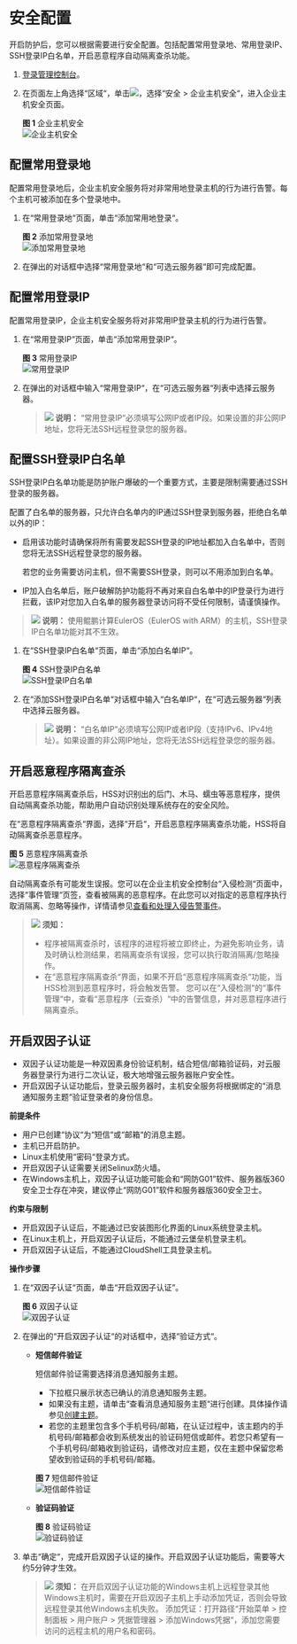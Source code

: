 # 安全配置<a name="hss_01_0051"></a>

开启防护后，您可以根据需要进行安全配置。包括配置常用登录地、常用登录IP、SSH登录IP白名单，开启恶意程序自动隔离查杀功能。

1.  [登录管理控制台](https://console.huaweicloud.com)。
2.  在页面左上角选择“区域“，单击![](figures/icon-servicelist.png)，选择“安全  \>  企业主机安全“，进入企业主机安全页面。

    **图 1**  企业主机安全<a name="hss_01_0229_fig1855613765114"></a>  
    ![](figures/企业主机安全.png "企业主机安全")


## 配置常用登录地<a name="section1448034163012"></a>

配置常用登录地后，企业主机安全服务将对非常用地登录主机的行为进行告警。每个主机可被添加在多个登录地中。

1.  在“常用登录地“页面，单击“添加常用地登录“。

    **图 2**  添加常用登录地<a name="fig256363543417"></a>  
    ![](figures/添加常用登录地.png "添加常用登录地")

2.  在弹出的对话框中选择“常用登录地“和“可选云服务器“即可完成配置。

## 配置常用登录IP<a name="section10435391307"></a>

配置常用登录IP，企业主机安全服务将对非常用IP登录主机的行为进行告警。

1.  在“常用登录IP“页面，单击“添加常用登录IP“。

    **图 3**  常用登录IP<a name="fig4570731102719"></a>  
    ![](figures/常用登录IP.png "常用登录IP")


1.  在弹出的对话框中输入“常用登录IP“，在“可选云服务器“列表中选择云服务器。

    >![](public_sys-resources/icon-note.gif) **说明：** 
    >“常用登录IP“必须填写公网IP或者IP段。如果设置的非公网IP地址，您将无法SSH远程登录您的服务器。


## 配置SSH登录IP白名单<a name="section525414343012"></a>

SSH登录IP白名单功能是防护账户爆破的一个重要方式，主要是限制需要通过SSH登录的服务器。

配置了白名单的服务器，只允许白名单内的IP通过SSH登录到服务器，拒绝白名单以外的IP：

-   启用该功能时请确保将所有需要发起SSH登录的IP地址都加入白名单中，否则您将无法SSH远程登录您的服务器。

    若您的业务需要访问主机，但不需要SSH登录，则可以不用添加到白名单。

-   IP加入白名单后，账户破解防护功能将不再对来自白名单中的IP登录行为进行拦截，该IP对您加入白名单的服务器登录访问将不受任何限制，请谨慎操作。

>![](public_sys-resources/icon-note.gif) **说明：** 
>使用鲲鹏计算EulerOS（EulerOS with ARM）的主机，SSH登录IP白名单功能对其不生效。

1.  在“SSH登录IP白名单“页面，单击“添加白名单IP“。

    **图 4**  SSH登录IP白名单<a name="fig84424528346"></a>  
    ![](figures/SSH登录IP白名单.png "SSH登录IP白名单")

2.  在“添加SSH登录IP白名单“对话框中输入“白名单IP“，在“可选云服务器“列表中选择云服务器。

    >![](public_sys-resources/icon-note.gif) **说明：** 
    >“白名单IP“必须填写公网IP或者IP段（支持IPv6、IPv4地址）。如果设置的非公网IP地址，您将无法SSH远程登录您的服务器。


## 开启恶意程序隔离查杀<a name="section33461055133017"></a>

开启恶意程序隔离查杀后，HSS对识别出的后门、木马、蠕虫等恶意程序，提供自动隔离查杀功能，帮助用户自动识别处理系统存在的安全风险。

在“恶意程序隔离查杀“界面，选择“开启“，开启恶意程序隔离查杀功能，HSS将自动隔离查杀恶意程序。

**图 5**  恶意程序隔离查杀<a name="fig62341720376"></a>  
![](figures/恶意程序隔离查杀.png "恶意程序隔离查杀")

自动隔离查杀有可能发生误报。您可以在企业主机安全控制台“入侵检测“页面中，选择“事件管理“页签，查看被隔离的恶意程序。在此您可以对指定的恶意程序执行取消隔离、忽略等操作，详情请参见[查看和处理入侵告警事件](查看和处理入侵告警事件.md)。

>![](public_sys-resources/icon-notice.gif) **须知：** 
>-   程序被隔离查杀时，该程序的进程将被立即终止，为避免影响业务，请及时确认检测结果，若隔离查杀有误报，您可以执行取消隔离/忽略操作。
>-   在“恶意程序隔离查杀“界面，如果不开启“恶意程序隔离查杀“功能，当HSS检测到恶意程序时，将会触发告警。
>    您可以在“入侵检测“的“事件管理“中，查看“恶意程序（云查杀）“中的告警信息，并对恶意程序进行隔离查杀。

## 开启双因子认证<a name="section172571068317"></a>

-   双因子认证功能是一种双因素身份验证机制，结合短信/邮箱验证码，对云服务器登录行为进行二次认证，极大地增强云服务器账户安全性。
-   开启双因子认证功能后，登录云服务器时，主机安全服务将根据绑定的“消息通知服务主题“验证登录者的身份信息。

**前提条件**

-   用户已创建“协议“为“短信“或“邮箱“的消息主题。
-   主机已开启防护。
-   Linux主机使用“密码“登录方式。
-   开启双因子认证需要关闭Selinux防火墙。
-   在Windows主机上，双因子认证功能可能会和“网防G01”软件、服务器版360安全卫士存在冲突，建议停止“网防G01”软件和服务器版360安全卫士。

**约束与限制**

-   开启双因子认证后，不能通过已安装图形化界面的Linux系统登录主机。
-   在Linux主机上，开启双因子认证后，不能通过云堡垒机登录主机。
-   开启双因子认证后，不能通过CloudShell工具登录主机。

**操作步骤**

1.  在“双因子认证“页面，单击“开启双因子认证”。

    **图 6**  双因子认证<a name="fig81155616717"></a>  
    ![](figures/双因子认证.png "双因子认证")

2.  在弹出的“开启双因子认证“的对话框中，选择“验证方式“。
    -   **短信邮件验证**

        短信邮件验证需要选择消息通知服务主题。

        -   下拉框只展示状态已确认的消息通知服务主题。
        -   如果没有主题，请单击“查看消息通知服务主题“进行创建。具体操作请参见[创建主题](https://support.huaweicloud.com/usermanual-smn/zh-cn_topic_0043961401.html)。
        -   若您的主题里包含多个手机号码/邮箱，在认证过程中，该主题内的手机号码/邮箱都会收到系统发出的验证码短信或邮件。若您只希望有一个手机号码/邮箱收到验证码，请修改对应主题，仅在主题中保留您希望收到验证码的手机号码/邮箱。

        **图 7**  短信邮件验证<a name="fig1017511083114"></a>  
        ![](figures/短信邮件验证.png "短信邮件验证")

    -   **验证码验证**

        **图 8**  验证码验证<a name="fig192014993313"></a>  
        ![](figures/验证码验证.png "验证码验证")


3.  单击“确定“，完成开启双因子认证的操作。开启双因子认证功能后，需要等大约5分钟才生效。

    >![](public_sys-resources/icon-notice.gif) **须知：** 
    >在开启双因子认证功能的Windows主机上远程登录其他Windows主机时，需要在开启双因子主机上手动添加凭证，否则会导致远程登录其他Windows主机失败。
    >添加凭证：打开路径“开始菜单  \>  控制面板  \>  用户账户  \>  凭据管理器  \>  添加Windows凭据“，添加您需要访问的远程主机的用户名和密码。


